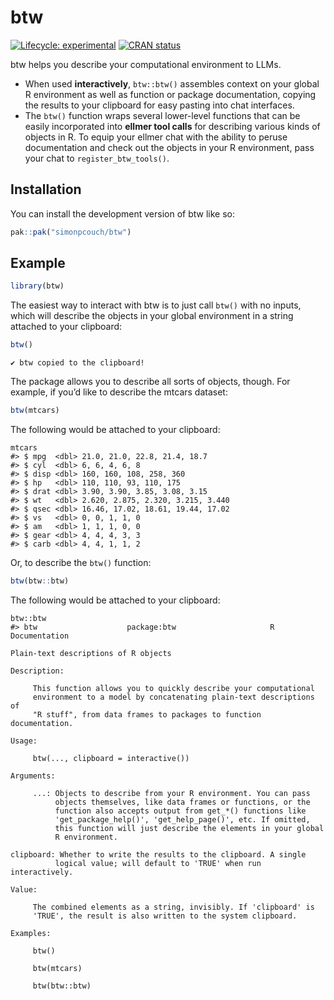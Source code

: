 
<!-- README.md is generated from README.Rmd. Please edit that file -->

# btw

<!-- badges: start -->

[![Lifecycle:
experimental](https://img.shields.io/badge/lifecycle-experimental-orange.svg)](https://lifecycle.r-lib.org/articles/stages.html#experimental)
[![CRAN
status](https://www.r-pkg.org/badges/version/btw)](https://CRAN.R-project.org/package=btw)
<!-- badges: end -->

btw helps you describe your computational environment to LLMs.

- When used **interactively**, `btw::btw()` assembles context on your
  global R environment as well as function or package documentation,
  copying the results to your clipboard for easy pasting into chat
  interfaces.
- The `btw()` function wraps several lower-level functions that can be
  easily incorporated into **ellmer tool calls** for describing various
  kinds of objects in R. To equip your ellmer chat with the ability to
  peruse documentation and check out the objects in your R environment,
  pass your chat to `register_btw_tools()`.

## Installation

You can install the development version of btw like so:

``` r
pak::pak("simonpcouch/btw")
```

## Example

``` r
library(btw)
```

The easiest way to interact with btw is to just call `btw()` with no
inputs, which will describe the objects in your global environment in a
string attached to your clipboard:

``` r
btw()
```

    ✔ btw copied to the clipboard!

The package allows you to describe all sorts of objects, though. For
example, if you’d like to describe the mtcars dataset:

``` r
btw(mtcars)
```

The following would be attached to your clipboard:

    mtcars
    #> $ mpg  <dbl> 21.0, 21.0, 22.8, 21.4, 18.7
    #> $ cyl  <dbl> 6, 6, 4, 6, 8
    #> $ disp <dbl> 160, 160, 108, 258, 360
    #> $ hp   <dbl> 110, 110, 93, 110, 175
    #> $ drat <dbl> 3.90, 3.90, 3.85, 3.08, 3.15
    #> $ wt   <dbl> 2.620, 2.875, 2.320, 3.215, 3.440
    #> $ qsec <dbl> 16.46, 17.02, 18.61, 19.44, 17.02
    #> $ vs   <dbl> 0, 0, 1, 1, 0
    #> $ am   <dbl> 1, 1, 1, 0, 0
    #> $ gear <dbl> 4, 4, 4, 3, 3
    #> $ carb <dbl> 4, 4, 1, 1, 2

Or, to describe the `btw()` function:

``` r
btw(btw::btw)
```

The following would be attached to your clipboard:

    btw::btw
    #> btw                    package:btw                     R Documentation

    Plain-text descriptions of R objects

    Description:

         This function allows you to quickly describe your computational
         environment to a model by concatenating plain-text descriptions of
         "R stuff", from data frames to packages to function documentation.

    Usage:

         btw(..., clipboard = interactive())
         
    Arguments:

         ...: Objects to describe from your R environment. You can pass
              objects themselves, like data frames or functions, or the
              function also accepts output from get_*() functions like
              'get_package_help()', 'get_help_page()', etc. If omitted,
              this function will just describe the elements in your global
              R environment.

    clipboard: Whether to write the results to the clipboard. A single
              logical value; will default to 'TRUE' when run interactively.

    Value:

         The combined elements as a string, invisibly. If 'clipboard' is
         'TRUE', the result is also written to the system clipboard.

    Examples:

         btw()
         
         btw(mtcars)
         
         btw(btw::btw)
         
